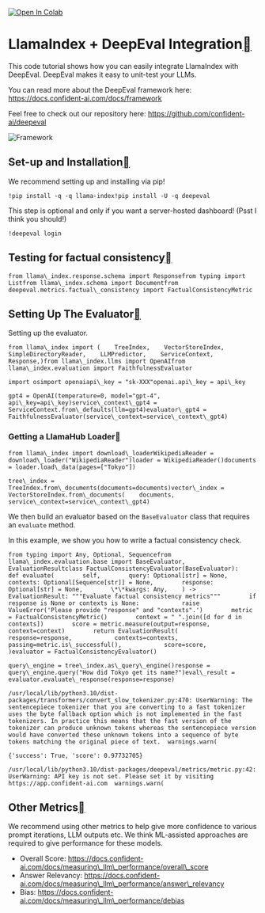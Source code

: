 [![Open In Colab](https://colab.research.google.com/assets/colab-badge.svg)](https://colab.research.google.com/github/jerryjliu/llama_index/blob/main/docs/examples/evaluation/Deepeval.ipynb)

LlamaIndex + DeepEval Integration[](#llamaindex-deepeval-integration "Permalink to this heading")
==================================================================================================

This code tutorial shows how you can easily integrate LlamaIndex with DeepEval. DeepEval makes it easy to unit-test your LLMs.

You can read more about the DeepEval framework here: https://docs.confident-ai.com/docs/framework

Feel free to check out our repository here: https://github.com/confident-ai/deepeval

![Framework](https://docs.confident-ai.com/assets/images/llm-evaluation-framework-example-b02144720026b6d49b1e04d8a99d3d33.png)

Set-up and Installation[](#set-up-and-installation "Permalink to this heading")
--------------------------------------------------------------------------------

We recommend setting up and installing via pip!


```
!pip install -q -q llama-index!pip install -U -q deepeval
```
This step is optional and only if you want a server-hosted dashboard! (Psst I think you should!)


```
!deepeval login
```
Testing for factual consistency[](#testing-for-factual-consistency "Permalink to this heading")
------------------------------------------------------------------------------------------------


```
from llama\_index.response.schema import Responsefrom typing import Listfrom llama\_index.schema import Documentfrom deepeval.metrics.factual\_consistency import FactualConsistencyMetric
```
Setting Up The Evaluator[](#setting-up-the-evaluator "Permalink to this heading")
----------------------------------------------------------------------------------

Setting up the evaluator.


```
from llama\_index import (    TreeIndex,    VectorStoreIndex,    SimpleDirectoryReader,    LLMPredictor,    ServiceContext,    Response,)from llama\_index.llms import OpenAIfrom llama\_index.evaluation import FaithfulnessEvaluator
```

```
import osimport openaiapi\_key = "sk-XXX"openai.api\_key = api\_key
```

```
gpt4 = OpenAI(temperature=0, model="gpt-4", api\_key=api\_key)service\_context\_gpt4 = ServiceContext.from\_defaults(llm=gpt4)evaluator\_gpt4 = FaithfulnessEvaluator(service\_context=service\_context\_gpt4)
```
### Getting a LlamaHub Loader[](#getting-a-llamahub-loader "Permalink to this heading")


```
from llama\_index import download\_loaderWikipediaReader = download\_loader("WikipediaReader")loader = WikipediaReader()documents = loader.load\_data(pages=["Tokyo"])
```

```
tree\_index = TreeIndex.from\_documents(documents=documents)vector\_index = VectorStoreIndex.from\_documents(    documents, service\_context=service\_context\_gpt4)
```
We then build an evaluator based on the `BaseEvaluator` class that requires an `evaluate` method.

In this example, we show you how to write a factual consistency check.


```
from typing import Any, Optional, Sequencefrom llama\_index.evaluation.base import BaseEvaluator, EvaluationResultclass FactualConsistencyEvaluator(BaseEvaluator):    def evaluate(        self,        query: Optional[str] = None,        contexts: Optional[Sequence[str]] = None,        response: Optional[str] = None,        \*\*kwargs: Any,    ) -> EvaluationResult: """Evaluate factual consistency metrics"""        if response is None or contexts is None:            raise ValueError('Please provide "response" and "contexts".')        metric = FactualConsistencyMetric()        context = " ".join([d for d in contexts])        score = metric.measure(output=response, context=context)        return EvaluationResult(            response=response,            contexts=contexts,            passing=metric.is\_successful(),            score=score,        )evaluator = FactualConsistencyEvaluator()
```

```
query\_engine = tree\_index.as\_query\_engine()response = query\_engine.query("How did Tokyo get its name?")eval\_result = evaluator.evaluate\_response(response=response)
```

```
/usr/local/lib/python3.10/dist-packages/transformers/convert_slow_tokenizer.py:470: UserWarning: The sentencepiece tokenizer that you are converting to a fast tokenizer uses the byte fallback option which is not implemented in the fast tokenizers. In practice this means that the fast version of the tokenizer can produce unknown tokens whereas the sentencepiece version would have converted these unknown tokens into a sequence of byte tokens matching the original piece of text.  warnings.warn(
```

```
{'success': True, 'score': 0.97732705}
```

```
/usr/local/lib/python3.10/dist-packages/deepeval/metrics/metric.py:42: UserWarning: API key is not set. Please set it by visiting https://app.confident-ai.com  warnings.warn(
```
Other Metrics[](#other-metrics "Permalink to this heading")
------------------------------------------------------------

We recommend using other metrics to help give more confidence to various prompt iterations, LLM outputs etc. We think ML-assisted approaches are required to give performance for these models.

* Overall Score: https://docs.confident-ai.com/docs/measuring\_llm\_performance/overall\_score
* Answer Relevancy: https://docs.confident-ai.com/docs/measuring\_llm\_performance/answer\_relevancy
* Bias: https://docs.confident-ai.com/docs/measuring\_llm\_performance/debias
